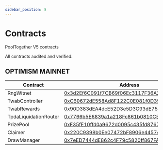 ```yaml
---
sidebar_position: 8
---
```



# Contracts

PoolTogether V5 contracts

All contracts audited and verified. 


## OPTIMISM MAINNET
Contract | Address
--- | ---
RngWitnet | [0x3d2Ef6C091f7CB69f06Ec3117F36A28BC596aa7B](https://optimistic.etherscan.io/address/0x3d2Ef6C091f7CB69f06Ec3117F36A28BC596aa7B)
TwabController | [0xCB0672dE558Ad8F122C0E081f0D35480aB3be167](https://optimistic.etherscan.io/address/0xCB0672dE558Ad8F122C0E081f0D35480aB3be167)
TwabRewards | [0x90D383dEA4dcE52D3e5D3C93dE75eF36da3Ea9Ea](https://optimistic.etherscan.io/address/0x90D383dEA4dcE52D3e5D3C93dE75eF36da3Ea9Ea)
TpdaLiquidationRouter | [0x7766b5E6839a1a218Fc861b0810C504490876136](https://optimistic.etherscan.io/address/0x7766b5E6839a1a218Fc861b0810C504490876136)
PrizePool | [0xF35fE10ffd0a9672d0095c435fd8767A7fe29B55](https://optimistic.etherscan.io/address/0xF35fE10ffd0a9672d0095c435fd8767A7fe29B55)
Claimer | [0x220C9398b0Ee07472bF8906e44574Cb9FE3B8D90](https://optimistic.etherscan.io/address/0x220C9398b0Ee07472bF8906e44574Cb9FE3B8D90)
DrawManager | [0x7eED7444dE862c4F79c5820ff867FA3A82641857](https://optimistic.etherscan.io/address/0x7eED7444dE862c4F79c5820ff867FA3A82641857)
    
